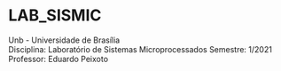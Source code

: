 # LAB_SISMIC
Unb - Universidade de Brasília  
Disciplina: Laboratório de Sistemas Microprocessados 
Semestre: 1/2021  
Professor: Eduardo Peixoto
